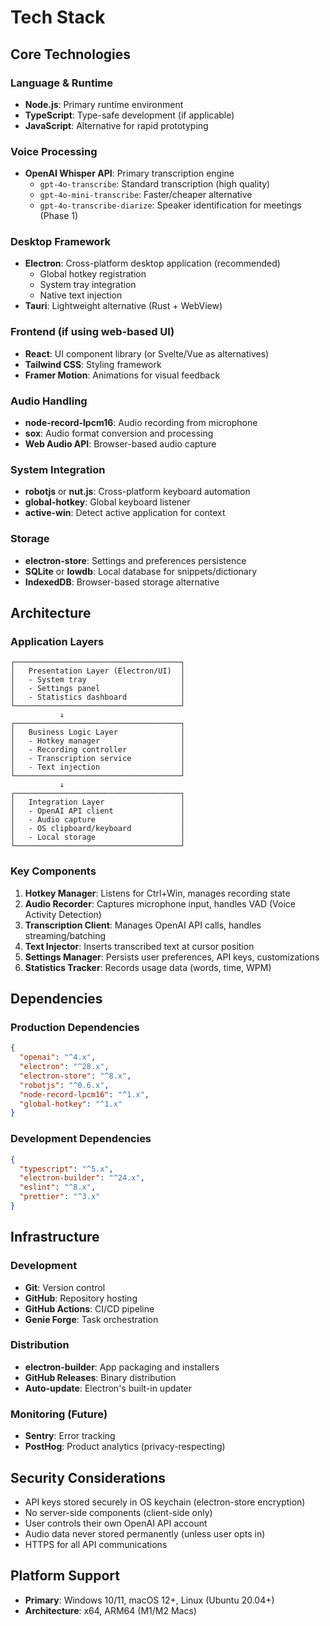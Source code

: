 # Tech Stack

## Core Technologies

### Language & Runtime
- **Node.js**: Primary runtime environment
- **TypeScript**: Type-safe development (if applicable)
- **JavaScript**: Alternative for rapid prototyping

### Voice Processing
- **OpenAI Whisper API**: Primary transcription engine
  - `gpt-4o-transcribe`: Standard transcription (high quality)
  - `gpt-4o-mini-transcribe`: Faster/cheaper alternative
  - `gpt-4o-transcribe-diarize`: Speaker identification for meetings (Phase 1)

### Desktop Framework
- **Electron**: Cross-platform desktop application (recommended)
  - Global hotkey registration
  - System tray integration
  - Native text injection
- **Tauri**: Lightweight alternative (Rust + WebView)

### Frontend (if using web-based UI)
- **React**: UI component library (or Svelte/Vue as alternatives)
- **Tailwind CSS**: Styling framework
- **Framer Motion**: Animations for visual feedback

### Audio Handling
- **node-record-lpcm16**: Audio recording from microphone
- **sox**: Audio format conversion and processing
- **Web Audio API**: Browser-based audio capture

### System Integration
- **robotjs** or **nut.js**: Cross-platform keyboard automation
- **global-hotkey**: Global keyboard listener
- **active-win**: Detect active application for context

### Storage
- **electron-store**: Settings and preferences persistence
- **SQLite** or **lowdb**: Local database for snippets/dictionary
- **IndexedDB**: Browser-based storage alternative

## Architecture

### Application Layers
```
┌─────────────────────────────────────┐
│   Presentation Layer (Electron/UI)  │
│   - System tray                     │
│   - Settings panel                  │
│   - Statistics dashboard            │
└─────────────────────────────────────┘
           ↓
┌─────────────────────────────────────┐
│   Business Logic Layer              │
│   - Hotkey manager                  │
│   - Recording controller            │
│   - Transcription service           │
│   - Text injection                  │
└─────────────────────────────────────┘
           ↓
┌─────────────────────────────────────┐
│   Integration Layer                 │
│   - OpenAI API client               │
│   - Audio capture                   │
│   - OS clipboard/keyboard           │
│   - Local storage                   │
└─────────────────────────────────────┘
```

### Key Components
1. **Hotkey Manager**: Listens for Ctrl+Win, manages recording state
2. **Audio Recorder**: Captures microphone input, handles VAD (Voice Activity Detection)
3. **Transcription Client**: Manages OpenAI API calls, handles streaming/batching
4. **Text Injector**: Inserts transcribed text at cursor position
5. **Settings Manager**: Persists user preferences, API keys, customizations
6. **Statistics Tracker**: Records usage data (words, time, WPM)

## Dependencies

### Production Dependencies
```json
{
  "openai": "^4.x",
  "electron": "^28.x",
  "electron-store": "^8.x",
  "robotjs": "^0.6.x",
  "node-record-lpcm16": "^1.x",
  "global-hotkey": "^1.x"
}
```

### Development Dependencies
```json
{
  "typescript": "^5.x",
  "electron-builder": "^24.x",
  "eslint": "^8.x",
  "prettier": "^3.x"
}
```

## Infrastructure

### Development
- **Git**: Version control
- **GitHub**: Repository hosting
- **GitHub Actions**: CI/CD pipeline
- **Genie Forge**: Task orchestration

### Distribution
- **electron-builder**: App packaging and installers
- **GitHub Releases**: Binary distribution
- **Auto-update**: Electron's built-in updater

### Monitoring (Future)
- **Sentry**: Error tracking
- **PostHog**: Product analytics (privacy-respecting)

## Security Considerations
- API keys stored securely in OS keychain (electron-store encryption)
- No server-side components (client-side only)
- User controls their own OpenAI API account
- Audio data never stored permanently (unless user opts in)
- HTTPS for all API communications

## Platform Support
- **Primary**: Windows 10/11, macOS 12+, Linux (Ubuntu 20.04+)
- **Architecture**: x64, ARM64 (M1/M2 Macs)
